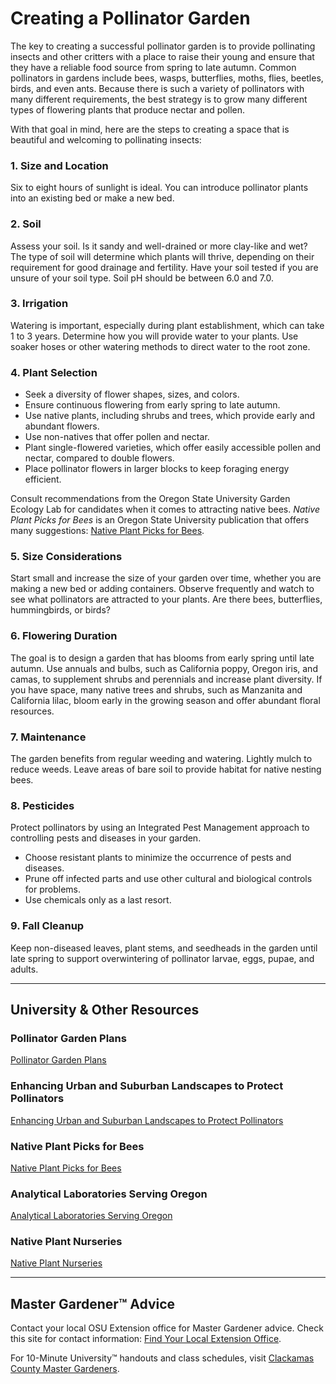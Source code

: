 # Creating a Pollinator Garden

The key to creating a successful pollinator garden is to provide pollinating insects and other critters with a place to raise their young and ensure that they have a reliable food source from spring to late autumn. Common pollinators in gardens include bees, wasps, butterflies, moths, flies, beetles, birds, and even ants. Because there is such a variety of pollinators with many different requirements, the best strategy is to grow many different types of flowering plants that produce nectar and pollen.

With that goal in mind, here are the steps to creating a space that is beautiful and welcoming to pollinating insects:

### 1. Size and Location

Six to eight hours of sunlight is ideal. You can introduce pollinator plants into an existing bed or make a new bed.

### 2. Soil

Assess your soil. Is it sandy and well-drained or more clay-like and wet? The type of soil will determine which plants will thrive, depending on their requirement for good drainage and fertility. Have your soil tested if you are unsure of your soil type. Soil pH should be between 6.0 and 7.0.

### 3. Irrigation

Watering is important, especially during plant establishment, which can take 1 to 3 years. Determine how you will provide water to your plants. Use soaker hoses or other watering methods to direct water to the root zone.

### 4. Plant Selection

- Seek a diversity of flower shapes, sizes, and colors.
- Ensure continuous flowering from early spring to late autumn.
- Use native plants, including shrubs and trees, which provide early and abundant flowers.
- Use non-natives that offer pollen and nectar.
- Plant single-flowered varieties, which offer easily accessible pollen and nectar, compared to double flowers.
- Place pollinator flowers in larger blocks to keep foraging energy efficient.

Consult recommendations from the Oregon State University Garden Ecology Lab for candidates when it comes to attracting native bees. *Native Plant Picks for Bees* is an Oregon State University publication that offers many suggestions: [Native Plant Picks for Bees](https://extension.oregonstate.edu/catalog/pub/em-9363-native-plant-picks-bees).

### 5. Size Considerations

Start small and increase the size of your garden over time, whether you are making a new bed or adding containers. Observe frequently and watch to see what pollinators are attracted to your plants. Are there bees, butterflies, hummingbirds, or birds?

### 6. Flowering Duration

The goal is to design a garden that has blooms from early spring until late autumn. Use annuals and bulbs, such as California poppy, Oregon iris, and camas, to supplement shrubs and perennials and increase plant diversity. If you have space, many native trees and shrubs, such as Manzanita and California lilac, bloom early in the growing season and offer abundant floral resources.

### 7. Maintenance

The garden benefits from regular weeding and watering. Lightly mulch to reduce weeds. Leave areas of bare soil to provide habitat for native nesting bees.

### 8. Pesticides

Protect pollinators by using an Integrated Pest Management approach to controlling pests and diseases in your garden.

- Choose resistant plants to minimize the occurrence of pests and diseases.
- Prune off infected parts and use other cultural and biological controls for problems.
- Use chemicals only as a last resort.

### 9. Fall Cleanup

Keep non-diseased leaves, plant stems, and seedheads in the garden until late spring to support overwintering of pollinator larvae, eggs, pupae, and adults.

---

## University & Other Resources

### Pollinator Garden Plans

[Pollinator Garden Plans](https://ucdavis.app.box.com/s/h88bp60ucq6mk82w9v8eubtvuqecw1bi)

### Enhancing Urban and Suburban Landscapes to Protect Pollinators

[Enhancing Urban and Suburban Landscapes to Protect Pollinators](https://extension.oregonstate.edu/catalog/pub/em-9289-enhancing-urban-suburban-landscapes-protect-pollinators)

### Native Plant Picks for Bees

[Native Plant Picks for Bees](https://extension.oregonstate.edu/catalog/pub/em-9363-native-plant-picks-bees)

### Analytical Laboratories Serving Oregon

[Analytical Laboratories Serving Oregon](https://www.oregon.gov/ODA/programs/Pesticides/Documents/2020/AnalyticalLabsServingOregon.pdf)

### Native Plant Nurseries

[Native Plant Nurseries](https://portlandnativeplants.org/native-plant-nurseries)

---

## Master Gardener™ Advice

Contact your local OSU Extension office for Master Gardener advice. Check this site for contact information: [Find Your Local Extension Office](https://extension.oregonstate.edu/find-us).

For 10-Minute University™ handouts and class schedules, visit [Clackamas County Master Gardeners](https://cmastergardeners.org).
